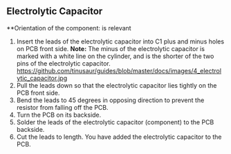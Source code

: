 ## Electrolytic Capacitor
**Orientation of the component: is relevant

1. Insert the leads of the electrolytic capacitor into C1 plus and minus holes on PCB front side.
**Note:** The minus of the electrolytic capacitor is marked with a white line on the cylinder, and is the shorter of the two pins of the electrolytic capacitor.
https://github.com/tinusaur/guides/blob/master/docs/images/4_electrolytic_capacitor.jpg
3. Pull the leads down so that the electrolytic capacitor lies tightly on the PCB front side. 
4. Bend the leads to 45 degrees in opposing direction to prevent the resistor from falling off the PCB.
5. Turn the PCB on its backside.
6. Solder the leads of the electrolytic capacitor (component) to the PCB backside. 
7. Cut the leads to length.
You have added the electrolytic capacitor to the PCB.
